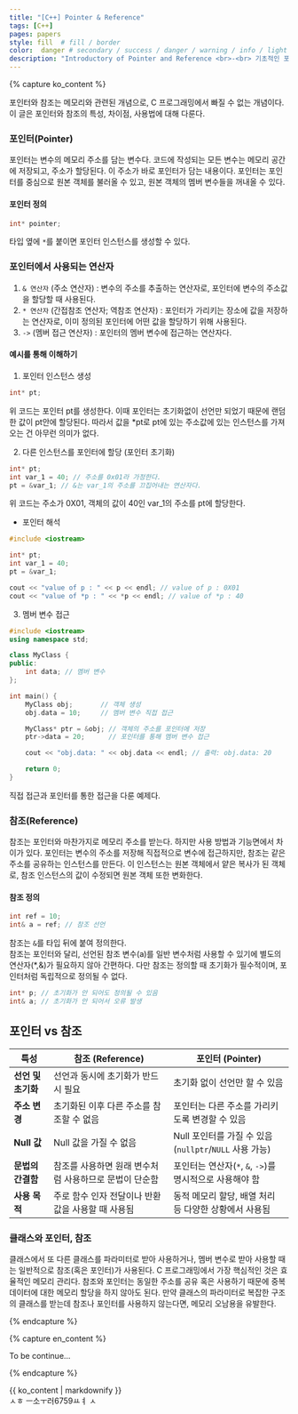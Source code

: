 ```yaml
---
title: "[C++] Pointer & Reference"
tags: [C++]
pages: papers
style: fill  # fill / border 
color:  danger # secondary / success / danger / warning / info / light / dark
description: "Introductory of Pointer and Reference <br>-<br> 기초적인 포인터와 참조"
---
```


<!-- 한국어 콘텐츠 -->
{% capture ko_content %}

포인터와 참조는 메모리와 관련된 개념으로, C 프로그래밍에서 빠질 수 없는 개념이다. 이 글은 포인터와 참조의 특성, 차이점, 사용법에 대해 다룬다.  

### 포인터(Pointer)
포인터는 변수의 메모리 주소를 담는 변수다. 코드에 작성되는 모든 변수는 메모리 공간에 저장되고, 주소가 할당된다. 이 주소가 바로 포인터가 담는 내용이다. 
포인터는 포인터를 중심으로 원본 객체를 불러올 수 있고, 원본 객체의 멤버 변수들을 꺼내올 수 있다. 

#### 포인터 정의  
```cpp
int* pointer;
```
타입 옆에 `*`를 붙이면 포인터 인스턴스를 생성할 수 있다.  

### 포인터에서 사용되는 연산자
1. `& 연산자` (주소 연산자) : 변수의 주소를 추출하는 연산자로, 포인터에 변수의 주소값을 할당할 때 사용된다. 
2. `* 연산자` (간접참조 연산자; 역참조 연산자) : 포인터가 가리키는 장소에 값을 저장하는 연산자로, 이미 정의된 포인터에 어떤 값을 할당하기 위해 사용된다. 
3. `->` (멤버 접근 연산자) : 포인터의 멤버 변수에 접근하는 연산자다.  

#### 예시를 통해 이해하기 

01. 포인터 인스턴스 생성  
```cpp
int* pt;
```
위 코드는 포인터 pt를 생성한다. 이때 포인터는 초기화없이 선언만 되었기 때문에 랜덤한 값이 pt안에 할당된다. 따라서 값을 *pt로 pt에 있는 주소값에 있는 인스턴스를 가져오는 건 아무런 의미가 없다. 


02. 다른 인스턴스를 포인터에 할당 (포인터 초기화)  
```cpp
int* pt;
int var_1 = 40; // 주소를 0x01라 가정한다. 
pt = &var_1; // &는 var_1의 주소를 끄집어내는 연산자다.
```

위 코드는 주소가 0X01, 객체의 값이 40인 var_1의 주소를 pt에 할당한다.  

- 포인터 해석  

```cpp
#include <iostream>

int* pt;
int var_1 = 40; 
pt = &var_1; 

cout << "value of p : " << p << endl; // value of p : 0X01
cout << "value of *p : " << *p << endl; // value of *p : 40

```

03. 멤버 변수 접근 
```cpp
#include <iostream>
using namespace std;

class MyClass {
public:
    int data; // 멤버 변수
};

int main() {
    MyClass obj;       // 객체 생성
    obj.data = 10;     // 멤버 변수 직접 접근

    MyClass* ptr = &obj; // 객체의 주소를 포인터에 저장
    ptr->data = 20;      // 포인터를 통해 멤버 변수 접근

    cout << "obj.data: " << obj.data << endl; // 출력: obj.data: 20

    return 0;
}

```
직접 접근과 포인터를 통한 접근을 다룬 예제다. 


### 참조(Reference)
참조는 포인터와 마찬가지로 메모리 주소를 받는다. 하지만 사용 방법과 기능면에서 차이가 있다. 포인터는 변수의 주소를 저장해 직접적으로 변수에 접근하지만, 참조는 같은 주소를 공유하는 인스턴스를 만든다. 이 인스턴스는 원본 객체에서 얕은 복사가 된 객체로, 참조 인스턴스의 값이 수정되면 원본 객체 또한 변화한다. 

#### 참조 정의  
```cpp
int ref = 10;
int& a = ref; // 참조 선언 
```
참조는 `&`를 타입 뒤에 붙여 정의한다.  
참조는 포인터와 달리, 선언된 참조 변수(a)를 일반 변수처럼 사용할 수 있기에 별도의 연산자(*,&)가 필요하지 않아 간편하다. 다만 참조는 정의할 때 초기화가 필수적이며, 포인터처럼 독립적으로 정의될 수 없다.  

```cpp
int* p; // 초기화가 안 되어도 정의될 수 있음 
int& a; // 초기화가 안 되어서 오류 발생 
```

## 포인터 vs 참조 
| **특성**          | **참조 (Reference)**                                    | **포인터 (Pointer)**                                   |
|-|-|-|
| **선언 및 초기화** | 선언과 동시에 초기화가 반드시 필요                | 초기화 없이 선언만 할 수 있음                    |
| **주소 변경**      | 초기화된 이후 다른 주소를 참조할 수 없음            | 포인터는 다른 주소를 가리키도록 변경할 수 있음 |
| **Null 값**        | Null 값을 가질 수 없음                              | Null 포인터를 가질 수 있음 (`nullptr`/`NULL` 사용 가능) |
| **문법의 간결함**   | 참조를 사용하면 원래 변수처럼 사용하므로 문법이 단순함 | 포인터는 연산자(`*`, `&`, `->`)를 명시적으로 사용해야 함 |
| **사용 목적**      | 주로 함수 인자 전달이나 반환값을 사용할 때 사용됨     | 동적 메모리 할당, 배열 처리 등 다양한 상황에서 사용됨 |

### 클래스와 포인터, 참조  

클래스에서 또 다른 클래스를 파라미터로 받아 사용하거나, 멤버 변수로 받아 사용할 때는 일반적으로 참조(혹은 포인터)가 사용된다. C 프로그래밍에서 가장 핵심적인 것은 효율적인 메모리 관리다. 참조와 포인터는 동일한 주소를 공유 혹은 사용하기 때문에 중복 데이터에 대한 메모리 할당을 하지 않아도 된다. 만약 클래스의 파라미터로 복잡한 구조의 클래스를 받는데 참조나 포인터를 사용하지 않는다면, 메모리 오남용을 유발한다. 

{% endcapture %}

<!-- 영어 콘텐츠 -->
{% capture en_content %}

To be continue...

{% endcapture %}

<div id="content-ko" class="lang-content" data-lang="ko">
  {{ ko_content | markdownify }}
</div>

<div id="content-en" class="lang-content" data-lang="en" style="display: none;">
  {{ en_content | markdownify }}
</div>ㅅㅎ ㅡ소ㅜ러6759ㅛㅕ ㅅ